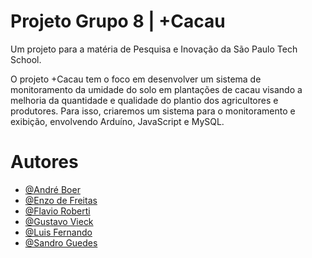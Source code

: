 # Projeto Grupo 8 | +Cacau
Um projeto para a matéria de Pesquisa e Inovação da São Paulo Tech School.

  O projeto +Cacau tem o foco em desenvolver um sistema de monitoramento da umidade do solo em plantações de cacau visando a melhoria
da quantidade e qualidade do plantio dos agricultores e produtores. Para isso, criaremos um sistema para o monitoramento e exibição, envolvendo Arduíno, JavaScript e MySQL. 

# Autores
- [@André Boer](https://github.com/andreboers)
- [@Enzo de Freitas](https://github.com/EnzodeFreitas)
- [@Flavio Roberti](https://github.com/flavioroberti)
- [@Gustavo Vieck](https://github.com/GustavoVieck)
- [@Luis Fernando](https://github.com/Nandoz7)
- [@Sandro Guedes](https://github.com/sguedesjr)
